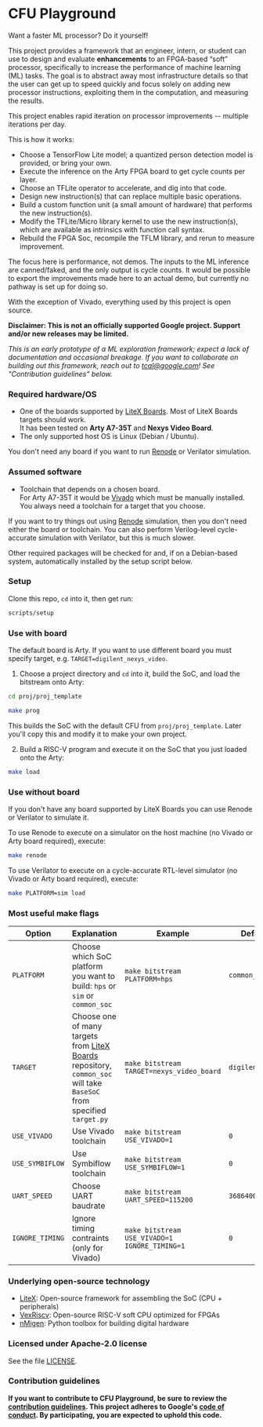 # CFU Playground

Want a faster ML processor?   Do it yourself!

This project provides a framework that an engineer, intern, or student can use to design and evaluate **enhancements** to an FPGA-based “soft” processor, specifically to increase the performance of machine learning (ML) tasks.   The goal is to abstract away most infrastructure details so that the user can get up to speed quickly and focus solely on adding new processor instructions, exploiting them in the computation, and measuring the results.

This project enables rapid iteration on processor improvements -- multiple iterations per day.

This is how it works:
* Choose a TensorFlow Lite model; a quantized person detection model is provided, or bring your own.
* Execute the inference on the Arty FPGA board to get cycle counts per layer.
* Choose an TFLite operator to accelerate, and dig into that code.
* Design new instruction(s) that can replace multiple basic operations.
* Build a custom function unit (a small amount of hardware) that performs the new instruction(s).
* Modify the TFLite/Micro library kernel to use the new instruction(s), which are available as intrinsics with function call syntax.
* Rebuild the FPGA Soc, recompile the TFLM library, and rerun to measure improvement.

The focus here is performance, not demos.  The inputs to the ML inference are canned/faked, and the only output is cycle counts.  It would be possible to export the improvements made here to an actual demo, but currently no pathway is set up for doing so.

With the exception of Vivado, everything used by this project is open source.

**Disclaimer: This is not an officially supported Google project.   Support and/or new releases may be limited.**

_This is an early prototype of a ML exploration framework; expect a lack of documentation and occasional breakage. If you want to collaborate on building out this framework, reach out to tcal@google.com!   See "Contribution guidelines" below._


### Required hardware/OS

* One of the boards supported by [LiteX Boards](https://github.com/litex-hub/litex-boards/tree/master/litex_boards/targets). Most of LiteX Boards targets should work.\
It has been tested on **Arty A7-35T** and **Nexys Video Board**.
* The only supported host OS is Linux (Debian / Ubuntu).

You don't need any board if you want to run [Renode](https://renode.io) or Verilator simulation.

### Assumed software

* Toolchain that depends on a chosen board.\
For Arty A7-35T it would be [Vivado](https://www.xilinx.com/support/download.html) which must be manually installed.
You always need a toolchain for a target that you choose.

If you want to try things out using [Renode](https://renode.io) simulation, then you don't need either the board or toolchain.
You can also perform Verilog-level cycle-accurate simulation with Verilator, but this is much slower.

Other required packages will be checked for and, if on a Debian-based system, automatically installed by the setup script below.


### Setup

Clone this repo, `cd` into it, then get run:
<!-- name="setup" -->
```sh
scripts/setup
```
### Use with board

The default board is Arty. If you want to use different board you must specify target, e.g. `TARGET=digilent_nexys_video`.
1. Choose a project directory and `cd` into it, build the SoC, and load the bitstream onto Arty:
<!-- name="cd" -->
```sh
cd proj/proj_template
```

```sh
make prog
```

This builds the SoC with the default CFU from `proj/proj_template`. Later you'll copy this and modify it to make your own project.


2. Build a RISC-V program and execute it on the SoC that you just loaded onto the Arty:
<!-- name="load" -->
```sh
make load
```

### Use without board

If you don't have any board supported by LiteX Boards you can use Renode or Verilator to simulate it.

To use Renode to execute on a simulator on the host machine (no Vivado or Arty board required), execute:

```sh
make renode
```

To use Verilator to execute on a cycle-accurate RTL-level simulator (no Vivado or Arty board required), execute:

```sh
make PLATFORM=sim load
```

### Most useful make flags

| Option          | Explanation   | Example | Default |
| --------------- | ------------- | ------- | ------- |
| `PLATFORM`      | Choose which SoC platform you want to build: `hps` or `sim` or `common_soc` | `make bitstream PLATFORM=hps` | `common_soc` |
| `TARGET`        | Choose one of many targets from [LiteX Boards](https://github.com/litex-hub/litex-boards/tree/master/litex_boards/targets) repository, `common_soc` will take `BaseSoC` from specified `target.py` | `make bitstream TARGET=nexys_video_board` | `digilent_arty` |
| `USE_VIVADO`    | Use Vivado toolchain | `make bitstream USE_VIVADO=1` | `0` |
| `USE_SYMBIFLOW` | Use Symbiflow toolchain | `make bitstream USE_SYMBIFLOW=1` | `0` |
| `UART_SPEED`    | Choose UART baudrate | `make bitstream UART_SPEED=115200` | `3686400` |
| `IGNORE_TIMING` | Ignore timing contraints (only for Vivado) | `make bitstream USE_VIVADO=1 IGNORE_TIMING=1` | `0` |

### Underlying open-source technology

* [LiteX](https://github.com/enjoy-digital/litex): Open-source framework for assembling the SoC (CPU + peripherals)
* [VexRiscv](https://github.com/SpinalHDL/VexRiscv): Open-source RISC-V soft CPU optimized for FPGAs
* [nMigen](https://github.com/nmigen/nmigen): Python toolbox for building digital hardware


### Licensed under Apache-2.0 license

See the file [LICENSE](LICENSE).

### Contribution guidelines

**If you want to contribute to CFU Playground, be sure to review the
[contribution guidelines](CONTRIBUTING.md).  This project adheres to Google's
[code of conduct](CODE_OF_CONDUCT.md).   By participating, you are expected to
uphold this code.**
